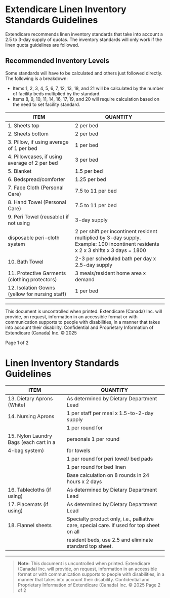# Extendicare Linen Inventory Standards Guidelines

Extendicare recommends linen inventory standards that take into account a 2.5 to 3-day supply of quotas. The inventory standards will only work if the linen quota guidelines are followed.

## Recommended Inventory Levels

Some standards will have to be calculated and others just followed directly. The following is a breakdown:

- Items 1, 2, 3, 4, 5, 6, 7, 12, 13, 18, and 21 will be calculated by the number of facility beds multiplied by the standard.
- Items 8, 9, 10, 11, 14, 16, 17, 19, and 20 will require calculation based on the need to set facility standard.

| ITEM                                             | QUANTITY                                           |
|--------------------------------------------------|---------------------------------------------------|
| 1. Sheets top                                   | 2 per bed                                         |
| 2. Sheets bottom                                | 2 per bed                                         |
| 3. Pillow, if using average of 1 per bed       | 1 per bed                                         |
| 4. Pillowcases, if using average of 2 per bed  | 3 per bed                                         |
| 5. Blanket                                       | 1.5 per bed                                       |
| 6. Bedspread/comforter                           | 1.25 per bed                                      |
| 7. Face Cloth (Personal Care)                   | 7.5 to 11 per bed                                 |
| 8. Hand Towel (Personal Care)                   | 7.5 to 11 per bed                                 |
| 9. Peri Towel (reusable) if not using          | 3-day supply                                      |
|    disposable peri-cloth system                  | 2 per shift per incontinent resident multiplied by 3-day supply. Example: 100 incontinent residents x 2 x 3 shifts x 3 days = 1800 |
| 10. Bath Towel                                   | 2-3 per scheduled bath per day x 2.5-day supply  |
| 11. Protective Garments (clothing protectors)   | 3 meals/resident home area x demand               |
| 12. Isolation Gowns (yellow for nursing staff)  | 1 per bed                                         |

----

This document is uncontrolled when printed. Extendicare (Canada) Inc. will provide, on request, information in an accessible format or with communication supports to people with disabilities, in a manner that takes into account their disability. Confidential and Proprietary Information of Extendicare (Canada) Inc. © 2025

Page 1 of 2

# Linen Inventory Standards Guidelines

| ITEM                                       | QUANTITY                                                                                     |
|--------------------------------------------|----------------------------------------------------------------------------------------------|
| 13. Dietary Aprons (White)                | As determined by Dietary Department Lead                                                    |
| 14. Nursing Aprons                         | 1 per staff per meal x 1.5-to-2-day supply                                                  |
|                                            | 1 per round for                                                                             |
| 15. Nylon Laundry Bags (each cart in a    | personals 1 per round                                                                       |
|    4-bag system)                          | for towels                                                                                   |
|                                            | 1 per round for peri towel/ bed pads                                                        |
|                                            | 1 per round for bed linen                                                                    |
|                                            | Base calculation on 8 rounds in 24 hours x 2 days                                           |
| 16. Tablecloths (if using)                | As determined by Dietary Department Lead                                                    |
| 17. Placemats (if using)                  | As determined by Dietary Department Lead                                                    |
| 18. Flannel sheets                         | Specialty product only, i.e., palliative care, special care. If used for top sheet on all   |
|                                            | resident beds, use 2.5 and eliminate standard top sheet.                                     |

----

> **Note:** This document is uncontrolled when printed.
> Extendicare (Canada) Inc. will provide, on request, information in an accessible format or with communication supports to people with disabilities, in a manner that takes into account their disability.
> Confidential and Proprietary Information of Extendicare (Canada) Inc. © 2025
> Page 2 of 2